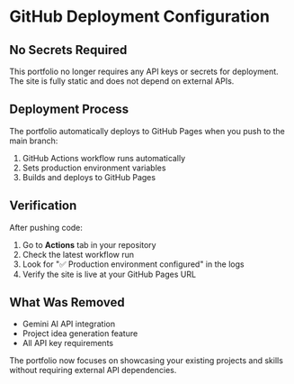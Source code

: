 # GitHub Deployment Configuration

## No Secrets Required

This portfolio no longer requires any API keys or secrets for deployment. The site is fully static and does not depend on external APIs.

## Deployment Process

The portfolio automatically deploys to GitHub Pages when you push to the main branch:

1. GitHub Actions workflow runs automatically
2. Sets production environment variables
3. Builds and deploys to GitHub Pages

## Verification

After pushing code:
1. Go to **Actions** tab in your repository
2. Check the latest workflow run
3. Look for "✅ Production environment configured" in the logs
4. Verify the site is live at your GitHub Pages URL

## What Was Removed

- Gemini AI API integration
- Project idea generation feature
- All API key requirements

The portfolio now focuses on showcasing your existing projects and skills without requiring external API dependencies.

